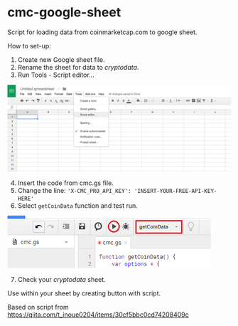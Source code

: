 # cmc-google-sheet
Script for loading data from coinmarketcap.com to google sheet.

How to set-up:
1. Create new Google sheet file.
2. Rename the sheet for data to *cryptodata*.
3. Run Tools - Script editor...

![Script Editor](tools.png)

4. Insert the code from cmc.gs file.
5. Change the line: `'X-CMC_PRO_API_KEY': 'INSERT-YOUR-FREE-API-KEY-HERE'`
6. Select `getCoinData` function and test run.

![getCoinData function](getcoindata.png)

7. Check your *cryptodata* sheet.

Use within your sheet by creating button with script.

Based on script from https://qiita.com/t_inoue0204/items/30cf5bbc0cd74208409c
